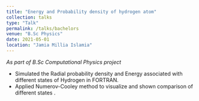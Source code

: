 ```yaml
---
title: "Energy and Probability density of hydrogen atom"
collection: talks
type: "Talk"
permalink: /talks/bachelors
venue: "B.Sc Physics"
date: 2021-05-01
location: "Jamia Millia Islamia"
---
```

<i>As part of B.Sc Computational Physics project</i>
* Simulated the Radial probability density and Energy associated with different states of Hydrogen in FORTRAN.
* Applied Numerov-Cooley method to visualize and shown comparison of different states .
